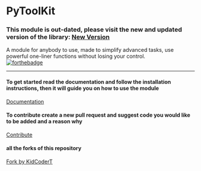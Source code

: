 # PyToolKit
### This module is out-dated, please visit the new and updated version of the library: [New Version](https://github.com/Sapphire-code/PowerWrapper)
A module for anybody to use, made to simplify advanced tasks, use powerful one-liner functions without losing your control.
<br>
[![forthebadge](https://forthebadge.com/images/badges/made-with-python.svg)](https://forthebadge.com)

<hr>

#### To get started read the documentation and follow the installation instructions, then it will guide you on how to use the module
[Documentation](https://sapphirekr.gitbook.io/how-to-use-pytoolkit/)

#### To contribute create a new pull request and suggest code you would like to be added and a reason why
[Contribute](https://github.com/Sapphire-code/PyToolKit/pulls)

#### all the forks of this repository
[Fork by KidCoderT](https://github.com/KidCoderT/systool-kit)
